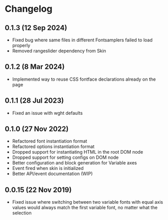 # Changelog

## 0.1.3 (12 Sep 2024)

- Fixed bug where same files in different Fontsamplers failed to load properly
- Removed rangeslider dependency from Skin

## 0.1.2 (8 Mar 2024)

- Implemented way to reuse CSS fontface declarations already on the page

## 0.1.1 (28 Jul 2023)

- Fixed an issue with wght defaults

## 0.1.0 (27 Nov 2022)

- Refactored font instantiation format
- Refactored options instantiation format
- Dropped support for instantiating HTML in the root DOM node
- Dropped support for setting configs on DOM node
- Better configuration and block generation for Variable axes
- Event fired when skin is initialized
- Better API/event documentation (WIP)

## 0.0.15 (22 Nov 2019)

- Fixed issue where switching between two variable fonts with equal axis values would always match the first variable font, no matter what the selection